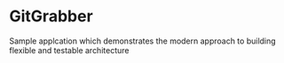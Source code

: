 # GitGrabber
Sample applcation which demonstrates the modern approach to building flexible and testable architecture
